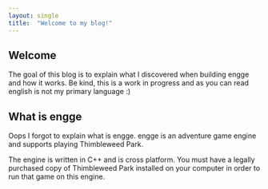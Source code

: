```yaml
---
layout: single
title:  "Welcome to my blog!"
---
```


## Welcome

The goal of this blog is to explain what I discovered when building engge and how it works.
Be kind, this is a work in progress and as you can read english is not my primary language :)
<!--more-->

## What is engge

Oops I forgot to explain what is engge.
engge is an adventure game engine and supports playing Thimbleweed Park.

The engine is written in C++ and is cross platform. You must have a legally purchased copy of Thimbleweed Park installed on your computer in order to run that game on this engine.
